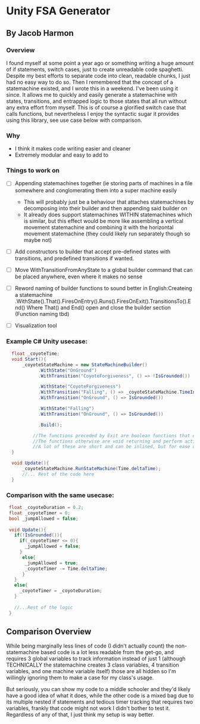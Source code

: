 # Unity FSA Generator
## By Jacob Harmon

### Overview

I found myself at some point a year ago or something writing a huge amount of if statements, switch cases, just to create unreadable code spaghetti. Despite my best efforts to separate code into clean, readable chunks, I just had no easy way to do so. Then I remembered that the concept of a statemachine existed, and I wrote this in a weekend. I've been using it since. It allows me to quickly and easily generate a statemachine with states, transitions, and entrapped logic to those states that all run without any extra effort from myself. This is of course a glorified switch case that calls functions, but nevertheless I enjoy the syntactic sugar it provides using this library, see use case below with comparison.
 
### Why

* I think it makes code writing easier and cleaner
* Extremely modular and easy to add to

### Things to work on

- [ ] Appending statemachines together (ie storing parts of machines in a file somewhere and conglomerating them into a super machine easily
  - This will probably just be a behaviour that attaches statemachines by decomposing into their builder and then appending said builder on
  - It already does support statemachines WITHIN statemachines which is similar, but this effect would be more like assembling a vertical movement statemachine and combining it with the horizontal movement statemachine (they could likely run separately though so maybe not)

- [ ] Add constructors to builder that accept pre-defined states with transitions, and predefined transitions if wanted.
- [ ] Move WithTransitionFromAnyState to a global builder command that can be placed anywhere, even where it makes no sense
- [ ] Reword naming of builder functions to sound better in English:Createing a statemachine    .WithState().That().FiresOnEntry().Runs().FiresOnExit().TransitionsTo().End() Where That() and End() open and close the builder section (Function naming tbd)
- [ ] Visualization tool
    
### Example C# Unity usecase:

```cs
  float _coyoteTime;
  void Start(){
      _coyoteStateMachine = new StateMachineBuilder()
            .WithState("OnGround")
            .WithTransition("CoyoteForgiveness", () => !IsGrounded())

            .WithState("CoyoteForgiveness")
            .WithTransition("Falling", () => _coyoteStateMachine.TimeInCurrentState >= _coyoteTime)
            .WithTransition("OnGround", () => IsGrounded())

            .WithState("Falling")
            .WithTransition("OnGround", () => IsGrounded())

            .Build();

          //The functions preceded by Exit are boolean functions that determine whether it SHOULD transition
          //The functions otherwise are void returning and perform actions
          //A lot of these are short and can be inlined, but for ease of reading I make them all seperate functions
  }

  void Update(){
      _coyoteStateMachine.RunStateMachine(Time.deltaTime);
      //... Rest of the code here
  }
 ```
 
 ### Comparison with the same usecase:
 ```cs
  float _coyoteDuration = 0.2;
  float _coyoteTimer = 0;
  bool _jumpAllowed = false;
  
  void Update(){
    if(!IsGrounded()){
      if(_coyoteTimer <= 0){
        _jumpAllowed = false;
      }
       else{
        _jumpAllowed = true;
        _coyoteTimer -= Time.deltaTime;
       }
    }
    else{
      _coyoteTimer = _coyoteDuration;
    }
    
    //...Rest of the logic
  }
 ```
 
 ## Comparison Overview
  While being marginally less lines of code (I didn't actually count) the non-statemachine based code is a lot less readable from the get-go, and requires 3 global variables to track information instead of just 1 (although TECHNICALLY the statemachine creates 3 class variables, 4 transition variables, and one machine variable itself) those are all hidden so I'm willingly ignoring them to make a case for my class's usage.

  But seriously, you can show my code to a middle schooler and they'd likely have a good idea of what it does, while the other code is a mixed bag due to its multiple nested if statements and tedious timer tracking that requires two variables, frankly that code might not work I didn't bother to test it. Regardless of any of that, I just think my setup is way better.
   
